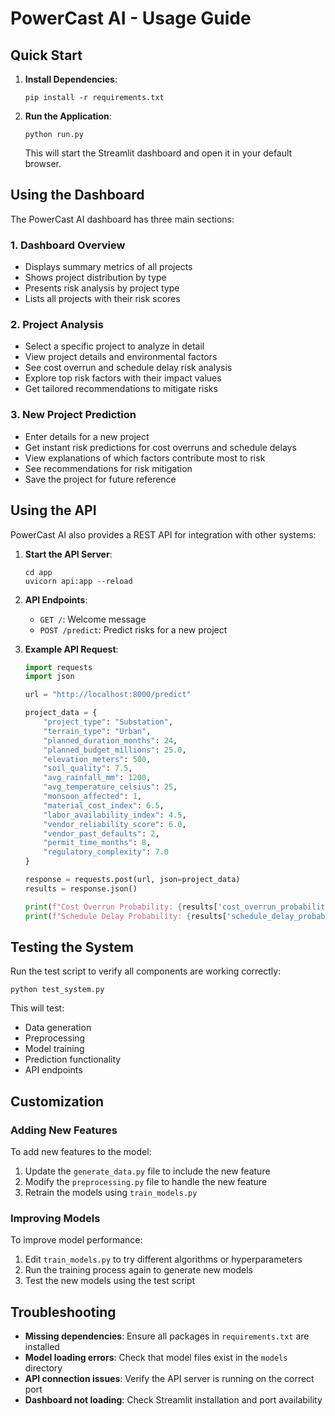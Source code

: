 # PowerCast AI - Usage Guide

## Quick Start

1. **Install Dependencies**:
   ```
   pip install -r requirements.txt
   ```

2. **Run the Application**:
   ```
   python run.py
   ```
   This will start the Streamlit dashboard and open it in your default browser.

## Using the Dashboard

The PowerCast AI dashboard has three main sections:

### 1. Dashboard Overview

- Displays summary metrics of all projects
- Shows project distribution by type
- Presents risk analysis by project type
- Lists all projects with their risk scores

### 2. Project Analysis

- Select a specific project to analyze in detail
- View project details and environmental factors
- See cost overrun and schedule delay risk analysis
- Explore top risk factors with their impact values
- Get tailored recommendations to mitigate risks

### 3. New Project Prediction

- Enter details for a new project
- Get instant risk predictions for cost overruns and schedule delays
- View explanations of which factors contribute most to risk
- See recommendations for risk mitigation
- Save the project for future reference

## Using the API

PowerCast AI also provides a REST API for integration with other systems:

1. **Start the API Server**:
   ```
   cd app
   uvicorn api:app --reload
   ```

2. **API Endpoints**:

   - `GET /`: Welcome message
   - `POST /predict`: Predict risks for a new project

3. **Example API Request**:
   ```python
   import requests
   import json

   url = "http://localhost:8000/predict"
   
   project_data = {
       "project_type": "Substation",
       "terrain_type": "Urban",
       "planned_duration_months": 24,
       "planned_budget_millions": 25.0,
       "elevation_meters": 500,
       "soil_quality": 7.5,
       "avg_rainfall_mm": 1200,
       "avg_temperature_celsius": 25,
       "monsoon_affected": 1,
       "material_cost_index": 6.5,
       "labor_availability_index": 4.5,
       "vendor_reliability_score": 6.0,
       "vendor_past_defaults": 2,
       "permit_time_months": 8,
       "regulatory_complexity": 7.0
   }
   
   response = requests.post(url, json=project_data)
   results = response.json()
   
   print(f"Cost Overrun Probability: {results['cost_overrun_probability']}")
   print(f"Schedule Delay Probability: {results['schedule_delay_probability']}")
   ```

## Testing the System

Run the test script to verify all components are working correctly:

```
python test_system.py
```

This will test:
- Data generation
- Preprocessing
- Model training
- Prediction functionality
- API endpoints

## Customization

### Adding New Features

To add new features to the model:

1. Update the `generate_data.py` file to include the new feature
2. Modify the `preprocessing.py` file to handle the new feature
3. Retrain the models using `train_models.py`

### Improving Models

To improve model performance:

1. Edit `train_models.py` to try different algorithms or hyperparameters
2. Run the training process again to generate new models
3. Test the new models using the test script

## Troubleshooting

- **Missing dependencies**: Ensure all packages in `requirements.txt` are installed
- **Model loading errors**: Check that model files exist in the `models` directory
- **API connection issues**: Verify the API server is running on the correct port
- **Dashboard not loading**: Check Streamlit installation and port availability